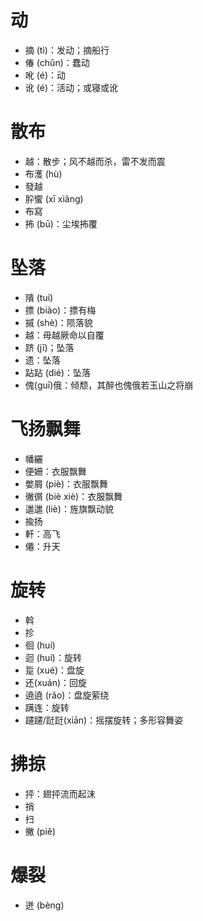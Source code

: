 # 动
* 摘 (tì)：发动；摘船行
* 偆 (chǔn)：蠢动
* 吪 (é)：动
* 讹 (é)：活动；或寝或讹
# 散布
* 越：散步；风不越而杀，雷不发而震
* 布濩 (hù)
* 發越
* 肸蠁 (xī xiǎng)
* 布寫
* 抪 (bū)：尘埃抪覆
# 坠落
* 隤 (tuí)
* 摽 (biào)：摽有梅
* 摵 (shè)：陨落貌
* 越：毋越厥命以自覆
* 跻 (jī)；坠落
* 遗：坠落
* 跕跕 (dié)：坠落
* 傀(guī)俄：倾颓，其醉也傀俄若玉山之将崩

# 飞扬飘舞
* 幡纚
* 便姍：衣服飘舞
* 嫳屑 (piè)：衣服飘舞
* 徶㣯 (biè xiè)：衣服飘舞
* 邋邋 (liè)：旌旗飘动貌
* 揄扬
* 軒：高飞
* 僊：升天
# 旋转
* 斡
* 抮
* 徊 (huí)
* 迴 (huí)：旋转
* 踅 (xué)：盘旋
* 还(xuán)：回旋
* 遶遶 (rǎo)：盘旋萦绕
* 蹒连：旋转
* 躚躚/跹跹(xiān)：摇摆旋转；多形容舞姿
# 拂掠
* 抨：翅抨流而起沫
* 捎
* 扫
* 撇 (piě)
# 爆裂
* 迸 (bèng)
